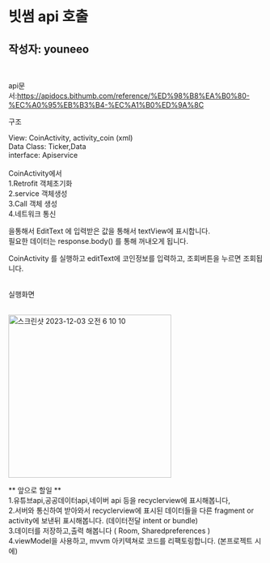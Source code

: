 # 빗썸 api 호출 
## 작성자: youneeo
<br/>

api문서:https://apidocs.bithumb.com/reference/%ED%98%B8%EA%B0%80-%EC%A0%95%EB%B3%B4-%EC%A1%B0%ED%9A%8C<br/>


구조<br/>

View: CoinActivity, activity_coin (xml)<br/>
Data Class: Ticker,Data<br/>
interface: Apiservice<br/><br/>
CoinActivity에서
<br/>
1.Retrofit 객체초기화<br/>
2.service 객체생성<br/>
3.Call 객체 생성<br/>
4.네트워크 통신<br/>

을통해서 EditText 에 입력받은 값을 통해서 textView에 표시합니다.<br/>
필요한 데이터는 response.body() 를 통해 꺼내오게 됩니다.<br/>

CoinActivity 를 실행하고 editText에 코인정보를 입력하고, 조회버튼을 누르면 조회됩니다.<br/><br/>

실행화면<br/><br/>

<img width="322" alt="스크린샷 2023-12-03 오전 6 10 10" src="https://github.com/Retudy/Retrofit2/assets/129308578/d2c2a88a-8c18-44f9-9396-c19352dbcd32"><br/>

** 앞으로 할일 **<br/>
1.유튜브api,공공데이터api,네이버 api 등을 recyclerview에 표시해봅니다,<br/>
2.서버와 통신하여 받아와서 recyclerview에 표시된 데이터들을 다른 fragment or activity에 보낸뒤 표시해봅니다. (데이터전달 intent or bundle)<br/>
3.데이터를 저장하고,출력 해봅니다 ( Room, Sharedpreferences )<br/>
4.viewModel을 사용하고, mvvm 아키텍쳐로 코드를 리팩토링합니다. (본프로젝트 시에)<br/>
